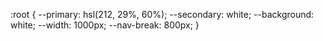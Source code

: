 :root {
	--primary: hsl(212, 29%, 60%);
	--secondary: white;
	--background: white;
	--width: 1000px;
	--nav-break: 800px;
}
